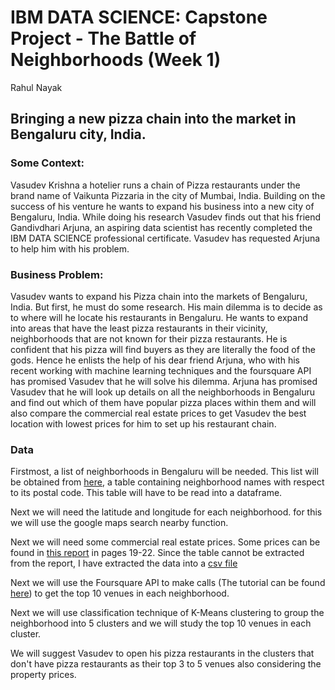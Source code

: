 # IBM DATA SCIENCE: Capstone Project - The Battle of Neighborhoods (Week 1)
Rahul Nayak

## Bringing a new pizza chain into the market in Bengaluru city, India. 

### Some Context:
Vasudev Krishna a hotelier runs a chain of Pizza restaurants under the brand name of Vaikunta Pizzaria in the city of Mumbai, India. Building on the success of his venture he wants to expand his business into a new city of Bengaluru, India. While doing his research Vasudev finds out that his friend Gandivdhari Arjuna, an aspiring data scientist has recently completed the IBM DATA SCIENCE professional certificate. Vasudev has requested Arjuna to help him with his problem.

### Business Problem:
Vasudev wants to expand his Pizza chain into the markets of Bengaluru, India. But first, he must do some research. His main dilemma is to decide as to where will he locate his restaurants in Bengaluru. He wants to expand into areas that have the least pizza restaurants in their vicinity, neighborhoods that are not known for their pizza restaurants. He is confident that his pizza will find buyers as they are literally the food of the gods. Hence he enlists the help of his dear friend Arjuna, who with his recent working with machine learning techniques and the foursquare API has promised Vasudev that he will solve his dilemma. Arjuna has promised Vasudev that he will look up details on all the neighborhoods in Bengaluru and find out which of them have popular pizza places within them and will also compare the commercial real estate prices to get Vasudev the best location with lowest prices for him to set up his restaurant chain.

### Data

Firstmost, a list of neighborhoods in Bengaluru will be needed. This list will be obtained from [here](https://www.mapsofindia.com/pincode/india/karnataka/bangalore/), a table containing neighborhood names with respect to its postal code. This table will have to be read into a dataframe.

Next we will need the latitude and longitude for each neighborhood. for this we will use the google maps search nearby function.

Next we will need some commercial real estate prices. Some prices can be found in [this report](http://www.realisticrealtors.in/assets/CIRIL%20Half%20Yearly%20Report.pdf) in pages 19-22. Since the table cannot be extracted from the report, I have extracted the data into a [csv file](http://www.goosta.com)

Next we will use the Foursquare API to make calls (The tutorial can be found [here](https://www.coursera.org/learn/applied-data-science-capstone/home/week/2)) to get the top 10 venues in each neighborhood.  

Next we will use classification technique of K-Means clustering to group the neighborhood into 5 clusters and we will study the top 10 venues in each cluster.

We will suggest Vasudev to open his pizza restaurants in the clusters that don't have pizza restaurants as their top 3 to 5 venues also considering the property prices.
